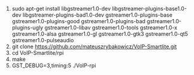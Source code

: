 1. sudo apt-get install libgstreamer1.0-dev libgstreamer-plugins-base1.0-dev libgstreamer-plugins-bad1.0-dev gstreamer1.0-plugins-base gstreamer1.0-plugins-good gstreamer1.0-plugins-bad gstreamer1.0-plugins-ugly gstreamer1.0-libav gstreamer1.0-tools gstreamer1.0-x gstreamer1.0-alsa gstreamer1.0-gl gstreamer1.0-gtk3 gstreamer1.0-qt5 gstreamer1.0-pulseaudio
2. git clone https://github.com/mateuszrybakowicz/VoIP-Smartlite.git
3. cd VoIP-Smartlite/rpi
4. make
5.  GST_DEBUG=3,timing:5 ./VoIP-rpi
